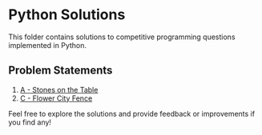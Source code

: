 # Python Solutions

This folder contains solutions to competitive programming questions implemented in Python.

## Problem Statements

1. [A - Stones on the Table](https://codeforces.com/contest/266/problem/A)
2. [C - Flower City Fence](https://codeforces.com/contest/1862/problem/C)

Feel free to explore the solutions and provide feedback or improvements if you find any!
